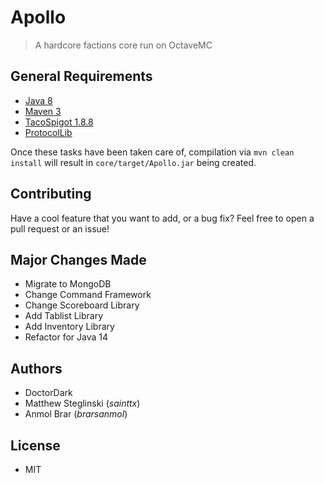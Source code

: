 # Apollo
> A hardcore factions core run on OctaveMC
 
## General Requirements
* [Java 8](http://www.oracle.com/technetwork/java/javase/downloads/index.html)
* [Maven 3](http://maven.apache.org/download.html)
* [TacoSpigot 1.8.8](https://github.com/TacoSpigot/TacoSpigot/tree/version/1.8.8)
* [ProtocolLib](https://github.com/dmulloy2/ProtocolLib/releases/tag/4.5.1)

Once these tasks have been taken care of, compilation via `mvn clean install` will result in `core/target/Apollo.jar` being created.

## Contributing
Have a cool feature that you want to add, or a bug fix? Feel free to open a pull request or an issue!

## Major Changes Made
* Migrate to MongoDB
* Change Command Framework
* Change Scoreboard Library
* Add Tablist Library
* Add Inventory Library
* Refactor for Java 14

## Authors
* DoctorDark
* Matthew Steglinski (*sainttx*)
* Anmol Brar (*brarsanmol*)

## License
* MIT
